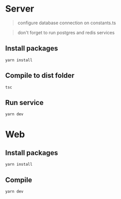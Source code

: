 # Server

> configure database connection on constants.ts

> don't forget to run postgres and redis services

## Install packages
```
yarn install
```

## Compile to dist folder
```
tsc
```

## Run service
```
yarn dev
```

# Web

## Install packages
```
yarn install
```

## Compile
```
yarn dev
```